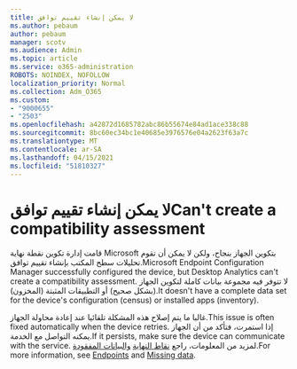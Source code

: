 ```yaml
---
title: لا يمكن إنشاء تقييم توافق
ms.author: pebaum
author: pebaum
manager: scotv
ms.audience: Admin
ms.topic: article
ms.service: o365-administration
ROBOTS: NOINDEX, NOFOLLOW
localization_priority: Normal
ms.collection: Adm_O365
ms.custom:
- "9000655"
- "2503"
ms.openlocfilehash: a42872d1685782abc86b55674e84ad1ace338c88
ms.sourcegitcommit: 8bc60ec34bc1e40685e3976576e04a2623f63a7c
ms.translationtype: MT
ms.contentlocale: ar-SA
ms.lasthandoff: 04/15/2021
ms.locfileid: "51810327"
---
```

# <a name="cant-create-a-compatibility-assessment"></a><span data-ttu-id="19fa6-102">لا يمكن إنشاء تقييم توافق</span><span class="sxs-lookup"><span data-stu-id="19fa6-102">Can't create a compatibility assessment</span></span>

<span data-ttu-id="19fa6-103">قامت إدارة تكوين نقطة نهاية Microsoft بتكوين الجهاز بنجاح، ولكن لا يمكن أن تقوم تحليلات سطح المكتب بإنشاء تقييم توافق.</span><span class="sxs-lookup"><span data-stu-id="19fa6-103">Microsoft Endpoint Configuration Manager successfully configured the device, but Desktop Analytics can't create a compatibility assessment.</span></span> <span data-ttu-id="19fa6-104">لا تتوفر فيه مجموعة بيانات كاملة لتكوين الجهاز (بشكل صحيح) أو التطبيقات المثبتة (المخزون).</span><span class="sxs-lookup"><span data-stu-id="19fa6-104">It doesn't have a complete data set for the device's configuration (census) or installed apps (inventory).</span></span>

<span data-ttu-id="19fa6-105">غالبا ما يتم إصلاح هذه المشكلة تلقائيا عند إعادة محاولة الجهاز.</span><span class="sxs-lookup"><span data-stu-id="19fa6-105">This issue is often fixed automatically when the device retries.</span></span> <span data-ttu-id="19fa6-106">إذا استمرت، فتأكد من أن الجهاز يمكنه التواصل مع الخدمة.</span><span class="sxs-lookup"><span data-stu-id="19fa6-106">If it persists, make sure the device can communicate with the service.</span></span> <span data-ttu-id="19fa6-107">لمزيد من المعلومات، راجع [نقاط النهاية](https://docs.microsoft.com/configmgr/desktop-analytics/enable-data-sharing#endpoints) [والبيانات المفقودة](https://docs.microsoft.com/configmgr/desktop-analytics/monitor-connection-health#missing-data).</span><span class="sxs-lookup"><span data-stu-id="19fa6-107">For more information, see [Endpoints](https://docs.microsoft.com/configmgr/desktop-analytics/enable-data-sharing#endpoints) and [Missing data](https://docs.microsoft.com/configmgr/desktop-analytics/monitor-connection-health#missing-data).</span></span>
